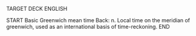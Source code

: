 TARGET DECK
ENGLISH

START
Basic
Greenwich mean time
Back: n. Local time on the meridian of greenwich, used as an international basis of time-reckoning.
END
